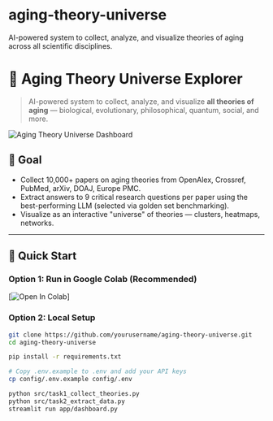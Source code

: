 # aging-theory-universe
AI-powered system to collect, analyze, and visualize theories of aging across all scientific disciplines.
# 🧬 Aging Theory Universe Explorer

> AI-powered system to collect, analyze, and visualize **all theories of aging** — biological, evolutionary, philosophical, quantum, social, and more.

![Aging Theory Universe Dashboard](docs/screenshot.png)

## 🎯 Goal

- Collect 10,000+ papers on aging theories from OpenAlex, Crossref, PubMed, arXiv, DOAJ, Europe PMC.
- Extract answers to 9 critical research questions per paper using the best-performing LLM (selected via golden set benchmarking).
- Visualize as an interactive "universe" of theories — clusters, heatmaps, networks.

---

## 🚀 Quick Start

### Option 1: Run in Google Colab (Recommended)

[![Open In Colab]([https://colab.research.google.com/assets/colab-badge.svg](https://colab.research.google.com/github/yourusername/aging-theory-universe/blob/main/notebooks/demo_colab.ipynb](https://colab.research.google.com/drive/1Ufr0ZANsY8y7sLzp-DC5UxVxVfslXkC2?usp=sharing)))]

### Option 2: Local Setup

```bash
git clone https://github.com/yourusername/aging-theory-universe.git
cd aging-theory-universe

pip install -r requirements.txt

# Copy .env.example to .env and add your API keys
cp config/.env.example config/.env

python src/task1_collect_theories.py
python src/task2_extract_data.py
streamlit run app/dashboard.py
